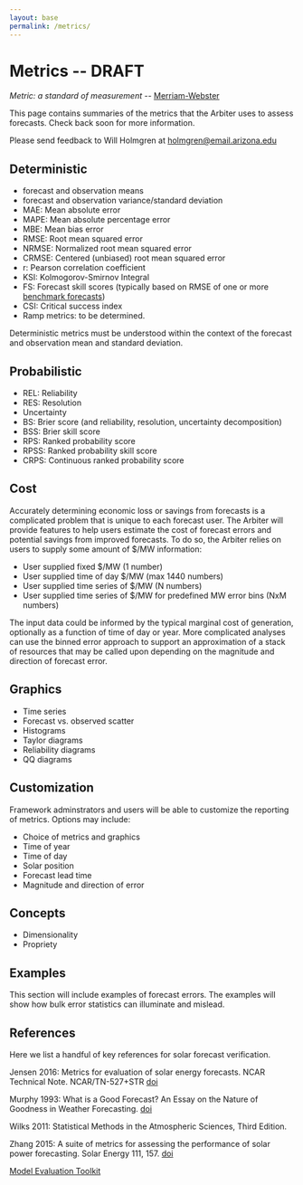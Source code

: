 ```yaml
---
layout: base
permalink: /metrics/
---
```


# Metrics -- DRAFT

*Metric: a standard of measurement* -- [Merriam-Webster](https://www.merriam-webster.com/dictionary/metric)

This page contains summaries of the metrics that the Arbiter uses to
assess forecasts. Check back soon for more information.

Please send feedback to Will Holmgren at <a href="mailto:holmgren@email.arizona.edu">holmgren@email.arizona.edu</a>


Deterministic
-------------

* forecast and observation means
* forecast and observation variance/standard deviation
* MAE: Mean absolute error
* MAPE: Mean absolute percentage error
* MBE: Mean bias error
* RMSE: Root mean squared error
* NRMSE: Normalized root mean squared error
* CRMSE: Centered (unbiased) root mean squared error
* r: Pearson correlation coefficient
* KSI: Kolmogorov-Smirnov Integral
* FS: Forecast skill scores (typically based on RMSE of one or more [benchmark forecasts](../benchmarks))
* CSI: Critical success index
* Ramp metrics: to be determined.

Deterministic metrics must be understood within the context of the forecast
and observation mean and standard deviation.


Probabilistic
-------------

* REL: Reliability
* RES: Resolution
* Uncertainty
* BS: Brier score (and reliability, resolution, uncertainty decomposition)
* BSS: Brier skill score
* RPS: Ranked probability score
* RPSS: Ranked probability skill score
* CRPS: Continuous ranked probability score


Cost
----

Accurately determining economic loss or savings from forecasts is a
complicated problem that is unique to each forecast user. The Arbiter
will provide features to help users estimate the cost of forecast errors
and potential savings from improved forecasts. To do so, the Arbiter
relies on users to supply some amount of $/MW information:

* User supplied fixed $/MW (1 number)
* User supplied time of day $/MW (max 1440 numbers)
* User supplied time series of $/MW (N numbers)
* User supplied time series of $/MW for predefined MW error bins (NxM numbers)

The input data could be informed by the typical marginal cost of
generation, optionally as a function of time of day or year. More
complicated analyses can use the binned error approach to support an
approximation of a stack of resources that may be called upon depending
on the magnitude and direction of forecast error.


Graphics
--------

* Time series
* Forecast vs. observed scatter
* Histograms
* Taylor diagrams
* Reliability diagrams
* QQ diagrams


Customization
-------------

Framework adminstrators and users will be able to customize the
reporting of metrics. Options may include:

* Choice of metrics and graphics
* Time of year
* Time of day
* Solar position
* Forecast lead time
* Magnitude and direction of error


Concepts
--------

* Dimensionality
* Propriety


Examples
--------

This section will include examples of forecast errors. The examples will
show how bulk error statistics can illuminate and mislead.



References
----------

Here we list a handful of key references for solar forecast verification.

Jensen 2016: Metrics for evaluation of solar energy forecasts. NCAR Technical Note. NCAR/TN-527+STR [doi](http://dx.doi.org/10.5065/D6RX99GG)

Murphy 1993: What is a Good Forecast? An Essay on the Nature of Goodness in Weather Forecasting. [doi](http://dx.doi.org/10.1175/1520-0434(1993)008<0281:WIAGFA>2.0.CO;2)

Wilks 2011: Statistical Methods in the Atmospheric Sciences, Third Edition.

Zhang 2015: A suite of metrics for assessing the performance of solar power forecasting. Solar Energy 111, 157. [doi](http://dx.doi.org/10.1016/j.solener.2014.10.016)

[Model Evaluation Toolkit](https://dtcenter.org/met/users/index.php)
